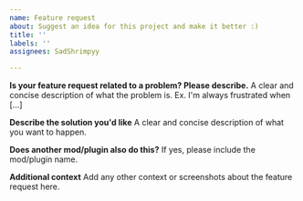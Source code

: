 ```yaml
---
name: Feature request
about: Suggest an idea for this project and make it better :)
title: ''
labels: ''
assignees: SadShrimpyy

---
```


**Is your feature request related to a problem? Please describe.**
A clear and concise description of what the problem is. Ex. I'm always frustrated when [...]

**Describe the solution you'd like**
A clear and concise description of what you want to happen.

**Does another mod/plugin also do this?**
If yes, please include the mod/plugin name.

**Additional context**
Add any other context or screenshots about the feature request here.
